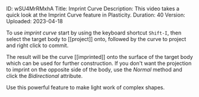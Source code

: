 ID: wSU4MrRMxhA
Title: Imprint Curve
Description: This video takes a quick look at the Imprint Curve feature in Plasticity.
Duration: 40
Version: 
Uploaded: 2023-04-18

To use *imprint curve* start by using the keyboard shortcut `Shift-I`, then select the target body to [[project]] onto, followed by the curve to project and right click to commit.

The result will be the curve [[imprinted]] onto the surface of the target body which can be used for further construction. If you don't want the projection to imprint on the opposite side of the body, use the *Normal* method and click the *Bidirectional* attribute.

Use this powerful feature to make light work of complex shapes.
